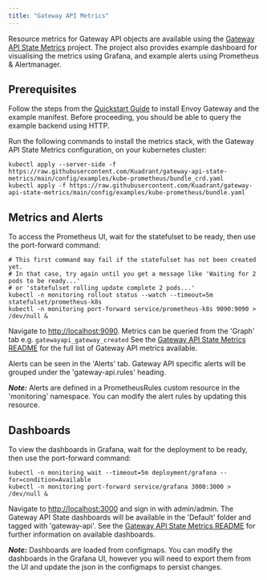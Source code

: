 ```yaml
---
title: "Gateway API Metrics"
---
```


Resource metrics for Gateway API objects are available using the [Gateway API State Metrics][gasm] project.
The project also provides example dashboard for visualising the metrics using Grafana, and example alerts using Prometheus & Alertmanager.

## Prerequisites

Follow the steps from the [Quickstart Guide](../quickstart) to install Envoy Gateway and the example manifest.
Before proceeding, you should be able to query the example backend using HTTP.

Run the following commands to install the metrics stack, with the Gateway API State Metrics configuration, on your kubernetes cluster:

```shell
kubectl apply --server-side -f https://raw.githubusercontent.com/Kuadrant/gateway-api-state-metrics/main/config/examples/kube-prometheus/bundle_crd.yaml
kubectl apply -f https://raw.githubusercontent.com/Kuadrant/gateway-api-state-metrics/main/config/examples/kube-prometheus/bundle.yaml
```

## Metrics and Alerts

To access the Prometheus UI, wait for the statefulset to be ready, then use the port-forward command:

```shell
# This first command may fail if the statefulset has not been created yet.
# In that case, try again until you get a message like 'Waiting for 2 pods to be ready...'
# or 'statefulset rolling update complete 2 pods...'
kubectl -n monitoring rollout status --watch --timeout=5m statefulset/prometheus-k8s
kubectl -n monitoring port-forward service/prometheus-k8s 9090:9090 > /dev/null &
```

Navigate to [http://localhost:9090](http://localhost:9090).
Metrics can be queried from the 'Graph' tab e.g. `gatewayapi_gateway_created`
See the [Gateway API State Metrics README][gasm-readme] for the full list of Gateway API metrics available.

Alerts can be seen in the 'Alerts' tab.
Gateway API specific alerts will be grouped under the 'gateway-api.rules' heading.

***Note:*** Alerts are defined in a PrometheusRules custom resource in the 'monitoring' namespace. You can modify the alert rules by updating this resource.

## Dashboards

To view the dashboards in Grafana, wait for the deployment to be ready, then use the port-forward command:

```shell
kubectl -n monitoring wait --timeout=5m deployment/grafana --for=condition=Available
kubectl -n monitoring port-forward service/grafana 3000:3000 > /dev/null &
```

Navigate to [http://localhost:3000](http://localhost:3000) and sign in with admin/admin.
The Gateway API State dashboards will be available in the 'Default' folder and tagged with 'gateway-api'.
See the [Gateway API State Metrics README][gasm-dashboards] for further information on available dashboards.

***Note:*** Dashboards are loaded from configmaps. You can modify the dashboards in the Grafana UI, however you will need to export them from the UI and update the json in the configmaps to persist changes.


[gasm]: https://github.com/Kuadrant/gateway-api-state-metrics
[gasm-readme]: https://github.com/Kuadrant/gateway-api-state-metrics/tree/main#metrics
[gasm-dashboards]: https://github.com/Kuadrant/gateway-api-state-metrics/tree/main#dashboards
